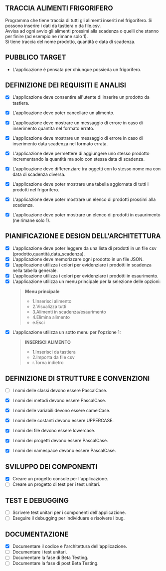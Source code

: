 ## TRACCIA ALIMENTI FRIGORIFERO

Programma che tiene traccia di tutti gli alimenti inseriti nel frigorifero. Si possono inserire i dati da tastiera o da file.csv.  
Avvisa ad ogni avvio gli alimenti prossimi alla scadenza o quelli che stanno per finire (ad esempio ne rimane solo 1).  
Si tiene traccia del nome prodotto, quantità e data di scadenza.

## PUBBLICO TARGET
- L'applicazione è pensata per chiunque possieda un frigorifero.

## DEFINIZIONE DEI REQUISITI E ANALISI

- [x] L'applicazione deve consentire all'utente di inserire un prodotto da tastiera.
- [x] L'applicazione deve poter cancellare un alimento.
- [x] L'applicazione deve mostrare un messaggio di errore in caso di inserimento quantita nel formato errato.
- [x] L'applicazione deve mostrare un messaggio di errore in caso di inserimento data scadenza nel formato errata.
- [x] L'applicazione deve permettere di aggiungere uno stesso prodotto incrementando la quantità ma solo con stessa data di scadenza.
- [x] L'applicazione deve differenziare tra oggetti con lo stesso nome ma con data di scadenza diversa.
- [x] L'applicazione deve poter mostrare una tabella aggiornata di tutti i prodotti nel frigorifero.
- [x] L'applicazione deve poter mostrare un elenco di prodotti prossimi alla scadenza.
- [x] L'applicazione deve poter mostrare un elenco di prodotti in esaurimento (ne rimane solo 1).



## PIANIFICAZIONE E DESIGN DELL'ARCHITETTURA

- [x] L'applicazione deve poter leggere da una lista di prodotti in un file csv (prodotto,quantità,data_scadenza).
- [x] L'applicazione deve memorizzare ogni prodotto in un file JSON.
- [x] L'applicazione utilizza i colori per evidenziare i prodotti in scadenza nella tabella generale.
- [x] L'applicazione utilizza i colori per evidenziare i prodotti in esaurimento.
- [x] L'applicazione utilizza un menu principale per la selezione delle opzioni:
    >  **Menu principale**
    > - 1.Inserisci alimento
    > - 2.Visualizza tutti 
    > - 3.Alimenti in scadenza/esaurimento
    > - 4.Elimina alimento
    > - e.Esci
- [x] L'applicazione utilizza un sotto menu per l'opzione 1:
    > **INSERISCI ALIMENTO**
    > - 1.Inserisci da tastiera
    > - 2.Importa da file csv
    > - r.Torna indietro

## DEFINIZIONE DI STRUTTURE E CONVENZIONI

- [ ] I nomi delle classi devono essere PascalCase.
- [x] I nomi dei metodi devono essere PascalCase.
- [x] I nomi delle variabili devono essere camelCase.
- [x] I nomi delle costanti devono essere UPPERCASE.
- [x] I nomi dei file devono essere lowercase.
- [x] I nomi dei progetti devono essere PascalCase.
- [x] I nomi dei namespace devono essere PascalCase.


## SVILUPPO DEI COMPONENTI

- [x] Creare un progetto console per l'applicazione.
- [ ] Creare un progetto di test per i test unitari.

## TEST E DEBUGGING

- [ ] Scrivere test unitari per i componenti dell'applicazione.
- [ ] Eseguire il debugging per individuare e risolvere i bug.

## DOCUMENTAZIONE

- [x] Documentare il codice e l'architettura dell'applicazione.
- [ ] Documentare i test unitari.
- [ ] Documentare la fase di Beta Testing.
- [ ] Documentare la fase di post Beta Testing.